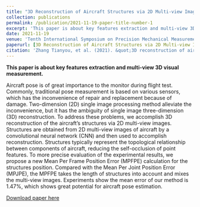 ```yaml
---
title: "3D Reconstruction of Aircraft Structures via 2D Multi-view Images"
collection: publications
permalink: /publication/2021-11-19-paper-title-number-1
excerpt: 'This paper is about key features extraction and multi-view 3D visual measurement.'
date: 2021-11-19
venue: 'Tenth International Symposium on Precision Mechanical Measurements'
paperurl: [3D Reconstruction of Aircraft Structures via 2D Multi-view Images](http://lukahola.github.io/tianyouzhang.github.io/files/paper1.pdf)
citation: 'Zhang Tianyou, et al. (2021). &quot;3D reconstruction of aircraft structures via 2D multi-view images.&quot; <i>Tenth International Symposium on Precision Mechanical Measurements</i>. 12059(94-101).'
---
```

**This paper is about key features extraction and multi-view 3D visual measurement.**

Aircraft pose is of great importance to the monitor during flight test. Commonly, traditional pose measurement is based on various sensors, which has the inconvenience of repair and replacement because of damage. Two-dimension (2D) single image processing method alleviate the inconvenience, but it has the ambiguity of single image three-dimension (3D) reconstruction. To address these problems, we accomplish 3D reconstruction of the aircraft’s structures via 2D multi-view images. Structures are obtained from 2D multi-view images of aircraft by a convolutional neural network (CNN) and then used to accomplish reconstruction. Structures typically represent the topological relationship between components of aircraft, reducing the self-occlusion of point features. To more precise evaluation of the experimental results, we propose a new Mean Per Frame Position Error (MPFPE) calculation for the structures position. Compared with the Mean Per Joint Position Error (MPJPE), the MPFPE takes the length of structures into account and mixes the multi-view images. Experiments show the mean error of our method is 1.47%, which shows great potential for aircraft pose estimation.

[Download paper here](http://lukahola.github.io/tianyouzhang.github.io/files/paper1.pdf)

<!-- Recommended citation: Zhang Tianyou, et al. (2021). &quot;3D reconstruction of aircraft structures via 2D multi-view images.&quot; <i>Tenth International Symposium on Precision Mechanical Measurements</i>. 12059(94-101). -->
